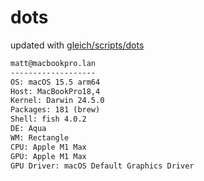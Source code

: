 # dots

updated with [gleich/scripts/dots](https://github.com/gleich/scripts/tree/main/dots)

```txt
matt@macbookpro.lan 
------------------- 
OS: macOS 15.5 arm64 
Host: MacBookPro18,4 
Kernel: Darwin 24.5.0 
Packages: 181 (brew) 
Shell: fish 4.0.2 
DE: Aqua 
WM: Rectangle 
CPU: Apple M1 Max 
GPU: Apple M1 Max 
GPU Driver: macOS Default Graphics Driver
```